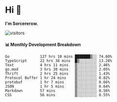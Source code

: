 # Hi 👋

**I'm Sorcererxw.**
 
![visitors](https://visitor-badge.glitch.me/badge?page_id=sorcererxw.sorcererx)

#### 📊 Monthly Development Breakdown

<!--START_SECTION:waka-->
```text
Go              127 hrs 10 mins ███████▒░░ 74.60%
TypeScript      22 hrs 38 mins  █▒░░░░░░░░ 13.28%
Text            4 hrs 11 mins   ▒░░░░░░░░░ 2.46%
go.mod          3 hrs 30 mins   ▒░░░░░░░░░ 2.05%
Thrift          2 hrs 25 mins   ▒░░░░░░░░░ 1.43%
Protocol Buffer 1 hr 24 mins    ▒░░░░░░░░░ 0.82%
protobuf        1 hr 7 mins     ▒░░░░░░░░░ 0.66%
JSON            1 hr 5 mins     ▒░░░░░░░░░ 0.64%
Markdown        57 mins         ▒░░░░░░░░░ 0.56%
CSS             56 mins         ▒░░░░░░░░░ 0.55%
```
<!--END_SECTION:waka-->
